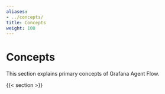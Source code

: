 ```yaml
---
aliases:
- ../concepts/
title: Concepts
weight: 100
---
```


# Concepts

This section explains primary concepts of Grafana Agent Flow.

{{< section >}}
